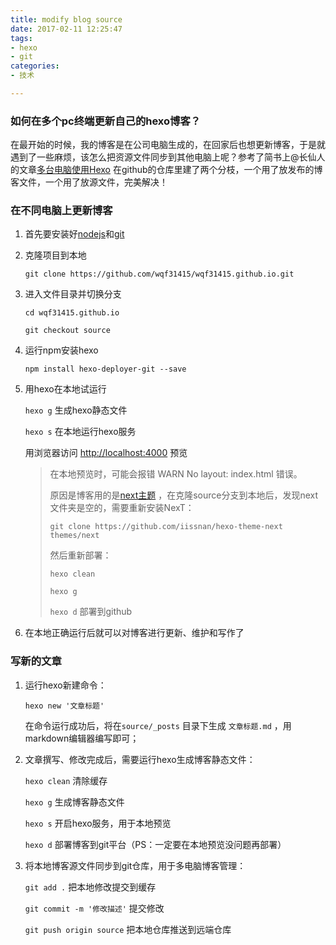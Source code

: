 ```yaml
---
title: modify blog source
date: 2017-02-11 12:25:47
tags: 
- hexo
- git
categories: 
- 技术

---
```




### 如何在多个pc终端更新自己的hexo博客？

在最开始的时候，我的博客是在公司电脑生成的，在回家后也想更新博客，于是就遇到了一些麻烦，该怎么把资源文件同步到其他电脑上呢？参考了简书上@长仙人 的文章[多台电脑使用Hexo](http://www.jianshu.com/p/4bcf2848b3fc '多台电脑使用Hexo') 在github的仓库里建了两个分枝，一个用了放发布的博客文件，一个用了放源文件，完美解决！

### 在不同电脑上更新博客

1. 首先要安装好[nodejs](https://nodejs.org/en/ 'nodejs')和[git](https://git-scm.com/ 'git') 

2. 克隆项目到本地

   ``````
   git clone https://github.com/wqf31415/wqf31415.github.io.git
   ``````

3. 进入文件目录并切换分支

   `cd wqf31415.github.io`

   `git checkout source`

4. 运行npm安装hexo

   `npm install hexo-deployer-git --save`

5. 用hexo在本地试运行

   `hexo g`  生成hexo静态文件

   `hexo s`  在本地运行hexo服务

   用浏览器访问 [http://localhost:4000](http://localhost:4000 '本地hexo') 预览

   > 在本地预览时，可能会报错 WARN No layout: index.html 错误。
   >
   > 原因是博客用的是[next主题](http://theme-next.iissnan.com/getting-started.html 'next官网') ，在克隆source分支到本地后，发现next文件夹是空的，需要重新安装NexT：
   >
   >  `git clone https://github.com/iissnan/hexo-theme-next themes/next` 
   >
   > 然后重新部署：
   >
   > `hexo clean` 
   >
   > `hexo g`
   >
   > `hexo d` 部署到github   

6. 在本地正确运行后就可以对博客进行更新、维护和写作了

### 写新的文章

1. 运行hexo新建命令：

   `hexo new '文章标题'`

   在命令运行成功后，将在`source/_posts` 目录下生成 `文章标题.md` ，用markdown编辑器编写即可；

2. 文章撰写、修改完成后，需要运行hexo生成博客静态文件：

   `hexo clean` 清除缓存

   `hexo g` 生成博客静态文件

   `hexo s` 开启hexo服务，用于本地预览

   `hexo d` 部署博客到git平台（PS：一定要在本地预览没问题再部署）

3. 将本地博客源文件同步到git仓库，用于多电脑博客管理：

   `git add .` 把本地修改提交到缓存

   `git commit -m '修改描述'` 提交修改

   `git push origin source` 把本地仓库推送到远端仓库







